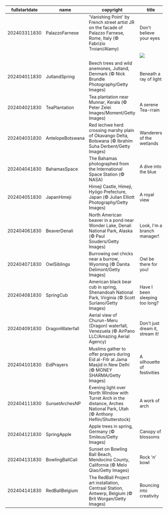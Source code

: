 |fullstartdate|name|copyright|title|image|
|--|--|--|--|--|
202403311830|PalazzoFarnese|'Vanishing Point' by French street artist JR on the facade of Palazzo Farnese, Rome, Italy (© Fabrizio Troiani/Alamy)|Don't believe your eyes|![](/en-IN/2024/04/202403311830PalazzoFarnese.jpg)|
||||![](/en-IN/2024/04/.jpg)|
202404011830|JutlandSpring|Beech trees and wild anemones, Jutland, Denmark (© Nick Brundle Photography/Getty Images)|Beneath a ray of light|![](/en-IN/2024/04/202404011830JutlandSpring.jpg)|
202404021830|TeaPlantation|Tea plantation near Munnar, Kerala (© Peter Zelei Images/Moment/Getty Images)|A serene Tea-rrain|![](/en-IN/2024/04/202404021830TeaPlantation.jpg)|
202404031830|AntelopeBotswana|Red lechwe herd crossing marshy plain of Okavango Delta, Botswana (© Ibrahim Suha Derbent/Getty Images)|Wanderers of the wetlands|![](/en-IN/2024/04/202404031830AntelopeBotswana.jpg)|
202404041830|BahamasSpace|The Bahamas photographed from the International Space Station (© NASA)|A dive into the blue|![](/en-IN/2024/04/202404041830BahamasSpace.jpg)|
202404051830|JapanHimeji|Himeji Castle, Himeji, Hyōgo Prefecture, Japan (© Julian Elliott Photography/Getty Images)|A royal view|![](/en-IN/2024/04/202404051830JapanHimeji.jpg)|
202404061830|BeaverDenali|North American beaver in a pond near Wonder Lake, Denali National Park, Alaska (© Paul Souders/Getty Images)|Look, I'm a branch manager!|![](/en-IN/2024/04/202404061830BeaverDenali.jpg)|
202404071830|OwlSiblings|Burrowing owl chicks near a burrow, Wyoming (© Danita Delimont/Getty Images)|Owl be there for you!|![](/en-IN/2024/04/202404071830OwlSiblings.jpg)|
202404081830|SpringCub|American black bear cub in spring, Shenandoah National Park, Virginia (© Scott Suriano/Getty Images)|Have I been sleeping too long?|![](/en-IN/2024/04/202404081830SpringCub.jpg)|
202404091830|DragonWaterfall|Aerial view of Churun-Meru (Dragon) waterfall, Venezuela (© AirPano LLC/Amazing Aerial Agency)|Don't just dream it, stream it!|![](/en-IN/2024/04/202404091830DragonWaterfall.jpg)|
202404101830|EidPrayers|Muslims gather to offer prayers during Eid al-Fitr at Jama Masjid in New Delhi (© MONEY SHARMA/Getty Images)|A silhouette of festivities|![](/en-IN/2024/04/202404101830EidPrayers.jpg)|
202404111830|SunsetArchesNP|Evening light over North Window with Turret Arch in the distance, Arches National Park, Utah (© Anthony Heflin/Shutterstock)|A work of arch|![](/en-IN/2024/04/202404111830SunsetArchesNP.jpg)|
202404121830|SpringApple|Apple trees in spring, Germany (© Smileus/Getty Images)|Canopy of blossoms|![](/en-IN/2024/04/202404121830SpringApple.jpg)|
202404131830|BowlingBallCali|Sunset on Bowling Ball Beach, Mendocino County, California (© Melo Qiao/Getty Images)|Rock 'n' bowl|![](/en-IN/2024/04/202404131830BowlingBallCali.jpg)|
202404141830|RedBallBelgium|The RedBall Project art installation, Centraal Station, Antwerp, Belgium (© Brit Worgan/Getty Images)|Bouncing into creativity|![](/en-IN/2024/04/202404141830RedBallBelgium.jpg)|

